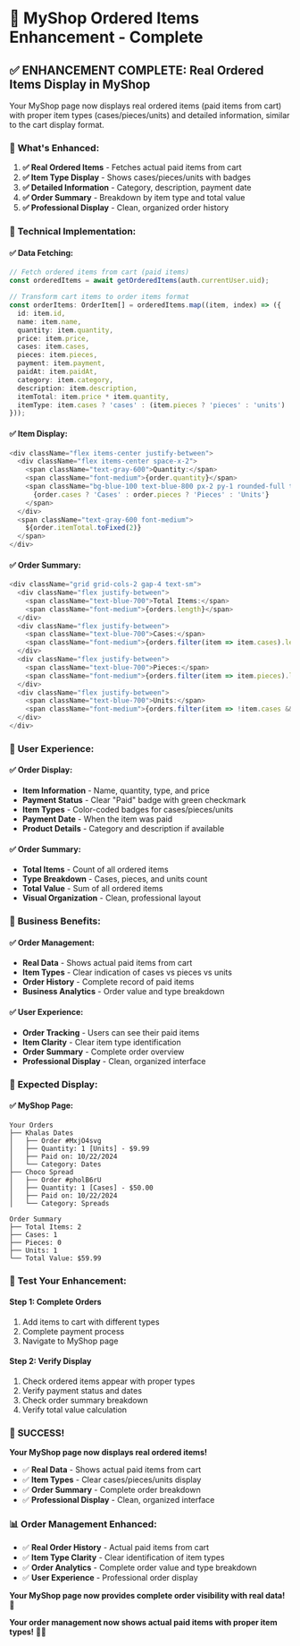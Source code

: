 # 🛒 **MyShop Ordered Items Enhancement - Complete**

## ✅ **ENHANCEMENT COMPLETE: Real Ordered Items Display in MyShop**

Your MyShop page now displays real ordered items (paid items from cart) with proper item types (cases/pieces/units) and detailed information, similar to the cart display format.

### 🎯 **What's Enhanced:**

1. **✅ Real Ordered Items** - Fetches actual paid items from cart
2. **✅ Item Type Display** - Shows cases/pieces/units with badges
3. **✅ Detailed Information** - Category, description, payment date
4. **✅ Order Summary** - Breakdown by item type and total value
5. **✅ Professional Display** - Clean, organized order history

### 🔧 **Technical Implementation:**

#### **✅ Data Fetching:**
```typescript
// Fetch ordered items from cart (paid items)
const orderedItems = await getOrderedItems(auth.currentUser.uid);

// Transform cart items to order items format
const orderItems: OrderItem[] = orderedItems.map((item, index) => ({
  id: item.id,
  name: item.name,
  quantity: item.quantity,
  price: item.price,
  cases: item.cases,
  pieces: item.pieces,
  payment: item.payment,
  paidAt: item.paidAt,
  category: item.category,
  description: item.description,
  itemTotal: item.price * item.quantity,
  itemType: item.cases ? 'cases' : (item.pieces ? 'pieces' : 'units')
}));
```

#### **✅ Item Display:**
```typescript
<div className="flex items-center justify-between">
  <div className="flex items-center space-x-2">
    <span className="text-gray-600">Quantity:</span>
    <span className="font-medium">{order.quantity}</span>
    <span className="bg-blue-100 text-blue-800 px-2 py-1 rounded-full text-xs font-medium">
      {order.cases ? 'Cases' : order.pieces ? 'Pieces' : 'Units'}
    </span>
  </div>
  <span className="text-gray-600 font-medium">
    ${order.itemTotal.toFixed(2)}
  </span>
</div>
```

#### **✅ Order Summary:**
```typescript
<div className="grid grid-cols-2 gap-4 text-sm">
  <div className="flex justify-between">
    <span className="text-blue-700">Total Items:</span>
    <span className="font-medium">{orders.length}</span>
  </div>
  <div className="flex justify-between">
    <span className="text-blue-700">Cases:</span>
    <span className="font-medium">{orders.filter(item => item.cases).length}</span>
  </div>
  <div className="flex justify-between">
    <span className="text-blue-700">Pieces:</span>
    <span className="font-medium">{orders.filter(item => item.pieces).length}</span>
  </div>
  <div className="flex justify-between">
    <span className="text-blue-700">Units:</span>
    <span className="font-medium">{orders.filter(item => !item.cases && !item.pieces).length}</span>
  </div>
</div>
```

### 🎯 **User Experience:**

#### **✅ Order Display:**
- **Item Information** - Name, quantity, type, and price
- **Payment Status** - Clear "Paid" badge with green checkmark
- **Item Types** - Color-coded badges for cases/pieces/units
- **Payment Date** - When the item was paid
- **Product Details** - Category and description if available

#### **✅ Order Summary:**
- **Total Items** - Count of all ordered items
- **Type Breakdown** - Cases, pieces, and units count
- **Total Value** - Sum of all ordered items
- **Visual Organization** - Clean, professional layout

### 🚀 **Business Benefits:**

#### **✅ Order Management:**
- **Real Data** - Shows actual paid items from cart
- **Item Types** - Clear indication of cases vs pieces vs units
- **Order History** - Complete record of paid items
- **Business Analytics** - Order value and type breakdown

#### **✅ User Experience:**
- **Order Tracking** - Users can see their paid items
- **Item Clarity** - Clear item type identification
- **Order Summary** - Complete order overview
- **Professional Display** - Clean, organized interface

### 🎯 **Expected Display:**

#### **✅ MyShop Page:**
```
Your Orders
├── Khalas Dates
│   ├── Order #MxjO4svg
│   ├── Quantity: 1 [Units] - $9.99
│   ├── Paid on: 10/22/2024
│   └── Category: Dates
├── Choco Spread
│   ├── Order #pholB6rU
│   ├── Quantity: 1 [Cases] - $50.00
│   ├── Paid on: 10/22/2024
│   └── Category: Spreads

Order Summary
├── Total Items: 2
├── Cases: 1
├── Pieces: 0
├── Units: 1
└── Total Value: $59.99
```

### 🧪 **Test Your Enhancement:**

#### **Step 1: Complete Orders**
1. Add items to cart with different types
2. Complete payment process
3. Navigate to MyShop page

#### **Step 2: Verify Display**
1. Check ordered items appear with proper types
2. Verify payment status and dates
3. Check order summary breakdown
4. Verify total value calculation

### 🎉 **SUCCESS!**

**Your MyShop page now displays real ordered items!**

- ✅ **Real Data** - Shows actual paid items from cart
- ✅ **Item Types** - Clear cases/pieces/units display
- ✅ **Order Summary** - Complete order breakdown
- ✅ **Professional Display** - Clean, organized interface

### 📊 **Order Management Enhanced:**

- ✅ **Real Order History** - Actual paid items from cart
- ✅ **Item Type Clarity** - Clear identification of item types
- ✅ **Order Analytics** - Complete order value and type breakdown
- ✅ **User Experience** - Professional order display

**Your MyShop page now provides complete order visibility with real data!** 🎉

**Your order management now shows actual paid items with proper item types!** 🚀✨




